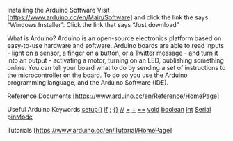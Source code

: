 Installing the Arduino Software
Visit [https://www.arduino.cc/en/Main/Software] and click the link the says “Windows Installer”.  Click the link that says “Just download”

What is Arduino?
Arduino is an open-source electronics platform based on easy-to-use hardware and software. Arduino boards are able to read inputs - light on a sensor, a finger on a button, or a Twitter message - and turn it into an output - activating a motor, turning on an LED, publishing something online. You can tell your board what to do by sending a set of instructions to the microcontroller on the board. To do so you use the Arduino programming language, and the Arduino Software (IDE).

Reference Documents
[https://www.arduino.cc/en/Reference/HomePage]

Useful Arduino Keywords
[setup()](https://www.arduino.cc/en/Reference/Setup)
[if](https://www.arduino.cc/en/Reference/If)
[;](https://www.arduino.cc/en/Reference/SemiColon)
[{}](https://www.arduino.cc/en/Reference/Braces)
[//](https://www.arduino.cc/en/Reference/Comments)
[=](https://www.arduino.cc/en/Reference/Assignment)
[+](https://www.arduino.cc/en/Reference/Arithmetic)
[==](https://www.arduino.cc/en/Reference/If)
[void](https://www.arduino.cc/en/Reference/Void)
[boolean](https://www.arduino.cc/en/Reference/BooleanVariables)
[int](https://www.arduino.cc/en/Reference/Int)
[Serial](https://www.arduino.cc/en/Reference/Serial)
[pinMode](https://www.arduino.cc/en/Reference/PinMode)

Tutorials
[https://www.arduino.cc/en/Tutorial/HomePage]
